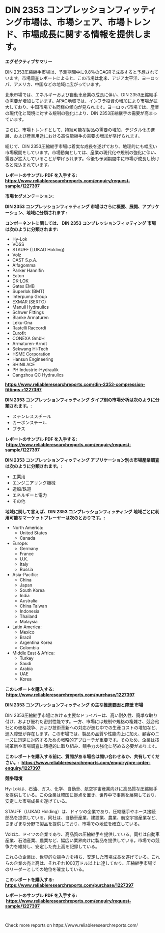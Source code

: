 <p><h1>DIN 2353 コンプレッションフィッティング市場は、市場シェア、市場トレンド、市場成長に関する情報を提供します。</h1></p><p><strong>エグゼクティブサマリー</strong></p>
<p><p>DIN 2353圧縮継手市場は、予測期間中に9.8%のCAGRで成長すると予想されています。市場調査レポートによると、この市場は北米、アジア太平洋、ヨーロッパ、アメリカ、中国などの地域に広がっています。 </p><p>北米市場では、エネルギーおよび自動車産業の成長に伴い、DIN 2353圧縮継手の需要が増加しています。APAC地域では、インフラ投資の増加により市場が拡大しており、中国市場でも同様の傾向が見られます。ヨーロッパ市場では、産業の現代化と環境に対する規制の強化により、DIN 2353圧縮継手の需要が高まっています。</p><p>さらに、市場トレンドとして、持続可能な製品の需要の増加、デジタル化の進展、および産業用途における高性能継手の需要の増加が挙げられます。</p><p>総じて、DIN 2353圧縮継手市場は着実な成長を遂げており、地理的にも幅広い市場展開をしています。市場動向としては、産業の現代化や規制の強化に伴い、需要が拡大していることが挙げられます。今後も予測期間中に市場が成長し続けると見込まれています。</p></p>
<p><strong>レポートのサンプル PDF を入手する: <a href="https://www.reliableresearchreports.com/enquiry/request-sample/1227397">https://www.reliableresearchreports.com/enquiry/request-sample/1227397</a></strong></p>
<p><strong>市場セグメンテーション:</strong></p>
<p><strong> DIN 2353 コンプレッションフィッティング 市場はさらに概要、展開、アプリケーション、地域に分類されます :</strong></p>
<p><strong>コンポーネントに関しては、 DIN 2353 コンプレッションフィッティング 市場は次のように分類されます: &nbsp;</strong></p>
<p><ul><li>Hy-Lok</li><li>VOSS</li><li>STAUFF (LUKAD Holding)</li><li>Volz</li><li>CAST S.p.A.</li><li>Alfagomma</li><li>Parker Hannifin</li><li>Eaton</li><li>DK-LOK</li><li>Gates EMB</li><li>Superlok (BMT)</li><li>Interpump Group</li><li>EXMAR (SERTO)</li><li>Manuli Hydraulics</li><li>Schwer Fittings</li><li>Blanke Armaturen</li><li>Leku-Ona</li><li>Rastelli Raccordi</li><li>Eurofit</li><li>CONEXA GmbH</li><li>Armaturen-Arndt</li><li>Sekwang Hi-Tech</li><li>HSME Corporation</li><li>Hansun Engineering</li><li>SHINILACE</li><li>PH Industrie-Hydraulik</li><li>Cangzhou QC Hydraulics</li></ul></p>
<p><strong><a href="https://www.reliableresearchreports.com/din-2353-compression-fittings-r1227397">https://www.reliableresearchreports.com/din-2353-compression-fittings-r1227397</a></strong></p>
<p><strong> DIN 2353 コンプレッションフィッティング タイプ別の市場分析は次のように分類されます。:</strong></p>
<p><ul><li>ステンレススチール</li><li>カーボンスチール</li><li>ブラス</li></ul></p>
<p><strong>レポートのサンプル PDF を入手する: &nbsp;<a href="https://www.reliableresearchreports.com/enquiry/request-sample/1227397">https://www.reliableresearchreports.com/enquiry/request-sample/1227397</a></strong></p>
<p><strong> DIN 2353 コンプレッションフィッティング アプリケーション別の市場産業調査は次のように分類されます。:</strong></p>
<p><ul><li>工業用</li><li>エンジニアリング機械</li><li>造船/鉄道</li><li>エネルギーと電力</li><li>その他</li></ul></p>
<p><strong>地域に関して言えば、DIN 2353 コンプレッションフィッティング 地域ごとに利用可能なマーケットプレーヤーは次のとおりです。:</strong></p>
<p><ul>
    <li>
        North America:
        <ul>
            <li>United States</li>
            <li>Canada</li>
        </ul>
    </li>
    <li>
        Europe:
        <ul>
            <li>Germany</li>
            <li>France</li>
            <li>U.K.</li>
            <li>Italy</li>
            <li>Russia</li>
        </ul>
    </li>
    <li>
        Asia-Pacific:
        <ul>
            <li>China</li>
            <li>Japan</li>
            <li>South Korea</li>
            <li>India</li>
            <li>Australia</li>
            <li>China Taiwan</li>
            <li>Indonesia</li>
            <li>Thailand</li>
            <li>Malaysia</li>
        </ul>
    </li>
    <li>
        Latin America:
        <ul>
            <li>Mexico</li>
            <li>Brazil</li>
            <li>Argentina Korea</li>
            <li>Colombia</li>
        </ul>
    </li>
    <li>
        Middle East & Africa:
        <ul>
            <li>Turkey</li>
            <li>Saudi</li>
            <li>Arabia</li>
            <li>UAE</li>
            <li>Korea</li>
        </ul>
    </li>
    </ul></p>
<p><strong>このレポートを購入する: &nbsp;<a href="https://www.reliableresearchreports.com/purchase/1227397">https://www.reliableresearchreports.com/purchase/1227397</a></strong></p>
<p><strong>DIN 2353 コンプレッションフィッティング の主な推進要因と障壁 市場</strong></p>
<p><p>DIN 2353圧縮継手市場における主要なドライバーは、高い耐久性、簡単な取り付け、および優れた密封性能です。一方、市場には規制や規格の複雑さ、競合他社との価格競争、および技術革新への対応が進む中での生産コストの増加など、進入障壁が存在します。この市場では、製品の品質や性能向上に加え、顧客のニーズに迅速に対応するための戦略的アプローチが重要です。そのため、企業は技術革新や市場調査に積極的に取り組み、競争力の強化に努める必要があります。</p></p>
<p><strong>このレポートを購入する前に、質問がある場合は問い合わせるか、共有してください。:&nbsp; <a href="https://www.reliableresearchreports.com/enquiry/pre-order-enquiry/1227397">https://www.reliableresearchreports.com/enquiry/pre-order-enquiry/1227397</a></strong></p>
<p><strong>競争環境</strong></p>
<p><p>Hy-Lokは、石油、ガス、化学、自動車、航空宇宙産業向けに高品質な圧縮継手を提供している。この企業は韓国に拠点を置き、世界中で事業を展開しており、安定した市場成長を遂げている。</p><p>STAUFF（LUKAD Holding）は、ドイツの企業であり、圧縮継手やホース接続部品を提供している。同社は、自動車産業、建設業、農業、航空宇宙産業など、さまざまな分野で製品を提供しており、市場での地位を確立している。</p><p>Volzは、ドイツの企業であり、高品質の圧縮継手を提供している。同社は自動車産業、石油産業、農業など、幅広い業界向けに製品を提供している。市場での競争力を維持し、安定した売上高を記録している。</p><p>これらの企業は、世界的な競争力を持ち、安定した市場成長を遂げている。これらの企業の売上高は、それぞれ1000万ドル以上に達しており、圧縮継手市場でのリーダーとしての地位を確立している。</p></p>
<p><strong>このレポートを購入する: &nbsp; <a href="https://www.reliableresearchreports.com/purchase/1227397">https://www.reliableresearchreports.com/purchase/1227397</a></strong></p>
<p><strong>レポートのサンプル PDF を入手する: &nbsp;<a href="https://www.reliableresearchreports.com/enquiry/request-sample/1227397">https://www.reliableresearchreports.com/enquiry/request-sample/1227397</a></strong><strong></strong></p>
<p>&nbsp;</p>
<p>Check more reports on https://www.reliableresearchreports.com/</p>